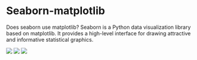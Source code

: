 # Seaborn-matplotlib
Does seaborn use matplotlib? Seaborn is a Python data visualization library based on matplotlib. It provides a high-level interface for drawing attractive and informative statistical graphics.


<img src="https://www.fromthegenesis.com/wp-content/uploads/2018/11/seaborn.jpg">


<img src="https://miro.medium.com/max/801/1*rHMq1zgNmjQ5QrsO6kcmTw.png">


<img src="https://www.kdnuggets.com/wp-content/uploads/seaborn-scatterplot-talk-ticks-facet.jpg">
